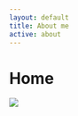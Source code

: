 ```yaml
---
layout: default
title: About me
active: about
---
```


<p><h1>Home</h1></p>


![](https://cdn-images-1.medium.com/max/800/1*J706rv3YJ_i98cU07Wjz8A.gif)





 





